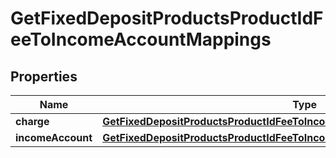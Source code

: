 
# GetFixedDepositProductsProductIdFeeToIncomeAccountMappings

## Properties
| Name | Type | Description | Notes |
| ------------ | ------------- | ------------- | ------------- |
| **charge** | [**GetFixedDepositProductsProductIdFeeToIncomeAccountMappingsCharge**](GetFixedDepositProductsProductIdFeeToIncomeAccountMappingsCharge.md) |  |  [optional] |
| **incomeAccount** | [**GetFixedDepositProductsProductIdFeeToIncomeAccountMappingsIncomeAccount**](GetFixedDepositProductsProductIdFeeToIncomeAccountMappingsIncomeAccount.md) |  |  [optional] |



